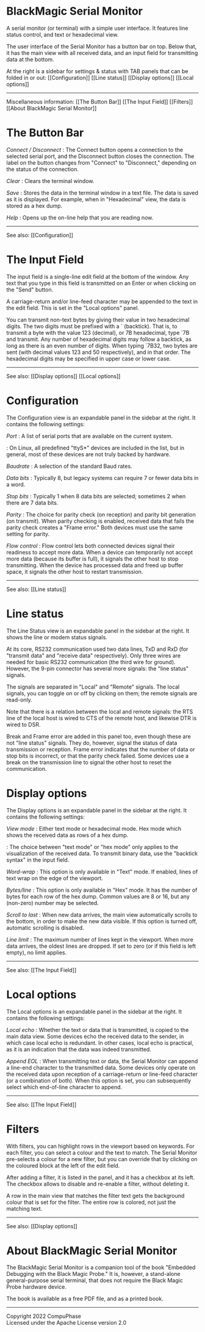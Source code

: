 # BlackMagic Serial Monitor

A serial monitor (or terminal) with a simple user interface. It features line
status control, and text or hexadecimal view.

The user interface of the Serial Monitor has a button bar on top. Below that, it
has the main view with all received data, and an input field for transmitting data
at the bottom.

At the right is a sidebar for settings & status with TAB panels that can be
folded in or out:
    [[Configuration]]
    [[Line status]]
    [[Display options]]
    [[Local options]]

---
Miscellaneous information:
    [[The Button Bar]]
    [[The Input Field]]
    [[Filters]]
    [[About BlackMagic Serial Monitor]]

# The Button Bar

*Connect / Disconnect*
: The Connect button opens a connection to the selected serial port, and the
  Disconnect button closes the connection.
  The label on the button changes from "Connect" to "Disconnect," depending on
  the status of the connection.

*Clear*
: Clears the terminal window.

*Save*
: Stores the data in the terminal window in a text file. The data is saved as it
  is displayed. For example, when in "Hexadecimal" view, the data is stored as a
  hex dump.

*Help*
: Opens up the on-line help that you are reading now.

---
See also:
    [[Configuration]]

# The Input Field

The input field is a single-line edit field at the bottom of the window. Any
text that you type in this field is transmitted on an Enter or when clicking
on the "Send" button.

A carriage-return and/or line-feed character may be appended to the text in the
edit field. This is set in the "Local options" panel.

You can transmit non-text bytes by giving their value in two hexadecimal digits.
The two digits must be prefixed with a \` (backtick). That is, to transmit a byte
with the value 123 (decimal), or 7B hexadecimal, type \`7B and transmit. Any number
of hexadecimal digits may follow a backtick, as long as there is an even number
of digits. When typing \`7B32, two bytes are sent (with decimal values 123 and 50
respectively), and in that order. The hexadecimal digits may be specified in
upper case or lower case.

---
See also:
    [[Display options]]
    [[Local options]]

# Configuration

The Configuration view is an expandable panel in the sidebar at the right. It
contains the following settings:

*Port*
: A list of serial ports that are available on the current system.

: On Linux, all predefined "ttyS*" devices are included in the list, but in
  general, most of these devices are not truly backed by hardware.

*Baudrate*
: A selection of the standard Baud rates.

*Data bits*
: Typically 8, but legacy systems can require 7 or fewer data bits in a word.

*Stop bits*
: Typically 1 when 8 data bits are selected; sometimes 2 when there are 7 data
  bits.

*Parity*
: The choice for parity check (on reception) and parity bit generation (on transmit).
  When parity checking is enabled, received data that fails the parity check
  creates a "Frame error." Both devices must use the same setting for parity.

*Flow control*
: Flow control lets both connected devices signal their readiness to accept more
  data. When a device can temporarily not accept more data (because its buffer
  is full), it signals the other host to stop transmitting. When the device has
  processed data and freed up buffer space, it signals the other host to restart
  transmission.

---
See also:
    [[Line status]]

# Line status

The Line Status view is an expandable panel in the sidebar at the right. It
shows the line or modem status signals.

At its core, RS232 communication used two data lines, TxD and RxD (for "transmit
data" and "receive data" respectively). Only three wires are needed for basic
RS232 communication (the third wire for ground). However, the 9-pin connector
has several more signals: the "line status" signals.

The signals are separated in "Local" and "Remote" signals. The local signals,
you can toggle on or off by clicking on them; the remote signals are read-only.

Note that there is a relation between the local and remote signals: the RTS line
of the local host is wired to CTS of the remote host, and likewise DTR is wired
to DSR.

Break and Frame error are added in this panel too, even though these are not
"line status" signals. They do, however, signal the status of data transmission
or reception. Frame error indicates that the number of data or stop bits is
incorrect, or that the parity check failed. Some devices use a break on the
transmission line to signal the other host to reset the communication.

# Display options

The Display options is an expandable panel in the sidebar at the right. It
contains the following settings:

*View mode*
: Either text mode or hexadecimal mode. Hex mode which shows the received data
  as rows of a hex dump.

: The choice between "text mode" or "hex mode" only applies to the visualization
  of the received data. To transmit binary data, use the "backtick syntax" in
  the input field.

*Word-wrap*
: This option is only available in "Text" mode. If enabled, lines of text wrap
  on the edge of the viewport.

*Bytes/line*
: This option is only available in "Hex" mode. It has the number of bytes for
  each row of the hex dump. Common values are 8 or 16, but any (non-zero) number
  may be selected.

*Scroll to last*
: When new data arrives, the main view automatically scrolls to the bottom, in
  order to make the new data visible. If this option is turned off, automatic
  scrolling is disabled.

*Line limit*
: The maximum number of lines kept in the viewport. When more data arrives, the
  oldest lines are dropped. If set to zero (or if this field is left empty), no
  limit applies.

---
See also:
    [[The Input Field]]

# Local options

The Local options is an expandable panel in the sidebar at the right. It
contains the following settings:

*Local echo*
: Whether the text or data that is transmitted, is copied to the main data view.
  Some devices echo the received data to the sender, in which case local echo is
  redundant. In other cases, local echo is practical, as it is an indication that
  the data was indeed transmitted.

*Append EOL*
: When transmitting text or data, the Serial Monitor can append a line-end
  character to the transmitted data. Some devices only operate on the received
  data upon reception of a carriage-return or line-feed character (or a combination
  of both). When this option is set, you can subsequently select which end-of-line
  character to append.

---
See also:
    [[The Input Field]]


# Filters

With filters, you can highlight rows in the viewport based on keywords. For each
filter, you can select a colour and the text to match. The Serial Monitor pre-selects
a colour for a new filter, but you can override that by clicking on the coloured
block at the left of the edit field.

After adding a filter, it is listed in the panel, and it has a checkbox at its
left. The checkbox allows to disable and re-enable a filter, without deleting it.

A row in the main view that matches the filter text gets the background colour
that is set for the filter. The entire row is colored, not just the matching text.

---
See also:
    [[Display options]]

# About BlackMagic Serial Monitor

The BlackMagic Serial Monitor is a companion tool of the book "Embedded Debugging
with the Black Magic Probe." It is, however, a stand-alone general-purpose
serial terminal, that does not require the Black Magic Probe hardware device.

The book is available as a free PDF file, and as a printed book.

---
Copyright 2022 CompuPhase \
Licensed under the Apache License version 2.0

